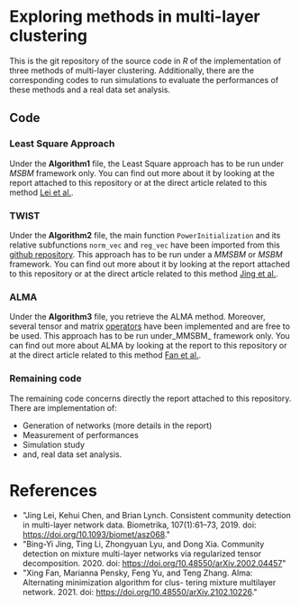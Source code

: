 # Exploring methods in multi-layer clustering
 This is the git repository of the source code in _R_ of the implementation of three methods of multi-layer clustering. Additionally, there are the corresponding codes to run simulations to evaluate the performances of these methods and a real data set analysis.
 ## Code
 ### Least Square Approach
 Under the __Algorithm1__ file, the Least Square approach has to be run under _MSBM_ framework only. You can find out more about it by looking at the report attached to this repository or at the direct article related to this method [Lei et al.](https://www.stat.pitt.edu/khchen/authorversions/nettensor.pdf).
 ### TWIST
 Under the __Algorithm2__ file, the main function ``PowerInitialization`` and its relative subfunctions ``norm_vec`` and ``reg_vec`` have been imported from this [github repository](https://github.com/ChenyuzZZ73/rMultiNet). This approach has to be run under a _MMSBM_ or _MSBM_ framework. You can find out more about it by looking at the report attached to this repository or at the direct article related to this method [Jing et al.](https://arxiv.org/abs/2002.04457).
 ### ALMA
 Under the __Algorithm3__ file, you retrieve the ALMA method. Moreover, several tensor and matrix [operators](https://www.kolda.net/publication/TensorReview.pdf) have been implemented and are free to be used. This approach has to be run under_MMSBM_ framework only. You can find out more about ALMA by looking at the report to this repository or at the direct article related to this method [Fan et al.](https://arxiv.org/abs/2102.10226).
 ### Remaining code
 The remaining code concerns directly the report attached to this repository. There are implementation of:
 * Generation of networks (more details in the report)
 * Measurement of performances
 * Simulation study
 * and, real data set analysis.
 # References
 * "Jing Lei, Kehui Chen, and Brian Lynch. Consistent community detection in multi-layer network data.
Biometrika, 107(1):61–73, 2019. doi: https://doi.org/10.1093/biomet/asz068."
* "Bing-Yi Jing, Ting Li, Zhongyuan Lyu, and Dong Xia. Community detection on mixture multi-layer networks
via regularized tensor decomposition. 2020. doi: https://doi.org/10.48550/arXiv.2002.04457"
* "Xing Fan, Marianna Pensky, Feng Yu, and Teng Zhang. Alma: Alternating minimization algorithm for clus-
tering mixture multilayer network. 2021. doi: https://doi.org/10.48550/arXiv.2102.10226."

 

